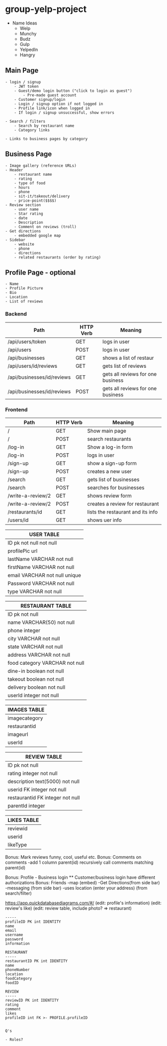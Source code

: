 # group-yelp-project

- Name Ideas
    - Welp
    - Munchy
    - Budz
    - Gulp
    - YelpedIn
    - Hangry

## Main Page
    - login / signup
        - JWT token
        - Guest/demo login button ("click to login as guest")
            - Pre-made guest account
        - Customer signup/login
        - Login / signup option if not logged in
        - Profile link/icon when logged in
        - If login / signup unsuccessful, show errors

    - Search / filters
        - Search by restaurant name
        - Category links

    - Links to business pages by category

## Business Page
    - Image gallery (reference URLs)
    - Header
        - restaurant name
        - rating
        - type of food
        - hours
        - phone
        - sit-it/takeout/delivery
        - price-point($$$$)
    - Review section
        - user name
        - Star rating
        - date
        - Description
        - Comment on reviews (troll)
    - Get directions
        - embedded google map
    - Sidebar
        - website
        - phone
        - directions
        - related restaurants (order by rating)

## Profile Page - optional
    - Name
    - Profile Picture
    - Bio
    - Location
    - List of reviews

### Backend
|    Path    |   HTTP Verb   |          Meaning            |
|------------|---------------|-----------------------------|
|    /api/users/token     |      GET      |     logs in user      |
|    /api/users     |     POST      |       logs in user          |
|  /api/businesses  |      GET      |   shows a list of restaur    |
|   /api/users/id/reviews    |      GET      |    gets list of reviews     |
|  /api/businesses/id/reviews  |  GET  | gets all reviews for one business |
|  /api/businesses/id/reviews  |  POST  | gets all reviews for one business |

### Frontend
|    Path            |   HTTP Verb   |          Meaning                   |
|--------------------|---------------|------------------------------------|
|         /          |      GET      |       Show main page               |
|         /          |      POST     |      search restaurants            |
|       /log-in      |      GET      |      Show a log-in form            |
|       /log-in      |      POST     |         logs in user               |
|      /sign-up      |      GET      |      show a sign-up form           |
|      /sign-up      |      POST     |      creates a new user            |
|      /search       |      GET      |   gets list of businesses          |
|      /search       |      POST     |    searches for businesses         |
| /write-a-review/2  |      GET      |        shows review form           |
| /write-a-review/2  |     POST      |    creates a review for restaurant |
|  /restaurants/id   |      GET      |  lists the restaurant and its info |
|      /users/id     |      GET      |        shows uer info              |




| USER TABLE |
| ---------  |
| ID  pk not null not null   |
| profilePic url  |
| lastName  VARCHAR not null|
| firstName VARCHAR not null|
| email  VARCHAR  not null unique |
| Password  VARCHAR not null|
| type VARCHAR not null |

| RESTAURANT TABLE  |
|-------------------|
| ID pk not null    |
| name  VARCHAR(50) not null |
| phone integer            |
| city VARCHAR not null  |
| state VARCHAR not null    |
| address VARCHAR not null |
| food category VARCHAR not null |
| dine-in boolean not null|
| takeout boolean not null |
| delivery boolean not null |
| userId integer not null |

| IMAGES TABLE |
|--------------|
| imagecategory|
| restaurantid |
| imageurl     |
| userId      |

| REVIEW TABLE |
|--------------|
| ID pk not null |
| rating integer not null|
| description text(5000) not null |
| userid FK integer not null    |
| restaurantid FK integer not null |
| parentId integer |


<!-- | COMMENTS TABLE |
|----------------|
| ID int pk not null |
| reviewid int not null |
| userid |
| description text(5000) | -->

| LIKES TABLE |
|-------------|
| reviewid |
| userid |
| likeType |






Bonus: Mark reviews funny, cool, useful etc.
Bonus: Comments on comments
-add 1 column parent(id)
recursively call comments matching parent(id)

Bonus: Profile
    - Business login
    ** Customer/business login have different authorizations
Bonus: Friends
-map (embed)
-Get Directions(from side bar)
-messaging (from side bar)
-uses location (enter your address) (from search/filter)


https://app.quickdatabasediagrams.com/#/
(edit: profile's information)
(edit: review's like)
(edit: review table, include photo? => restaurant)


```PROFILE
-----
profileID PK int IDENTITY
name
email
username
password
information

RESTAURANT
-----
restaurantID PK int IDENTITY
name
phoneNumber
location
foodCategory
foodID

REVIEW
-----
reviewID PK int IDENTITY
rating
comment
likes
profileID int FK >- PROFILE.profileID


Q's

- Roles?
